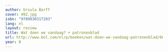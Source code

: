 ```yaml
---
author: Ursula Barff
cover: 492.jpg
isbn: "9789030317203"
lang: nl
layout: review
title: Wat doen we vandaag? + patronenblad
url: http://www.bol.com/nl/p/boeken/wat-doen-we-vandaag-patronenblad/666828822/index.html
year: 0
---
```


